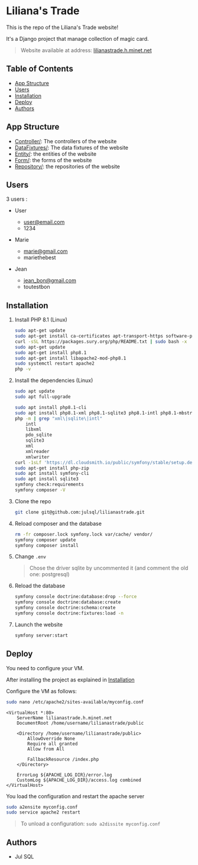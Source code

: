 # Liliana's Trade

This is the repo of the Liliana's Trade website!

It's a Django project that manage collection of magic card.

> Website available at address: [lilianastrade.h.minet.net](http://lilianastrade.h.minet.net)

## Table of Contents

- [App Structure](#app-structure)
- [Users](#users)
- [Installation](#installation)
- [Deploy](#deploy)
- [Authors](#authors)

## App Structure

- [Controller/](src/Controller): The controllers of the website
- [DataFixtures/](src/DataFixtures): The data fixtures of the website
- [Entity/](src/Entity): the entities of the website
- [Form/](src/Form): the forms of the website
- [Repository/](src/Repository): the repositories of the website

## Users

3 users :

* User
  * user@email.com
  * 1234

* Marie
  * marie@gmail.com
  * mariethebest

* Jean
  * jean_bon@gmail.com
  * toutestbon

## Installation

1. Install PHP 8.1 (Linux)

    ```bash
    sudo apt-get update
    sudo apt-get install ca-certificates apt-transport-https software-properties-common wget curl lsb-release
    curl -sSL https://packages.sury.org/php/README.txt | sudo bash -x
    sudo apt-get update
    sudo apt-get install php8.1
    sudo apt-get install libapache2-mod-php8.1
    sudo systemctl restart apache2
    php -v
    ```

2. Install the dependencies (Linux)

    ```bash
    sudo apt update
    sudo apt full-upgrade
    
    sudo apt install php8.1-cli
    sudo apt install php8.1-xml php8.1-sqlite3 php8.1-intl php8.1-mbstring
    php -m | grep "xml\|sqlite\|intl"
        intl
        libxml
        pdo_sqlite
        sqlite3
        xml
        xmlreader
        xmlwriter
    curl -1sLf 'https://dl.cloudsmith.io/public/symfony/stable/setup.deb.sh' | sudo -E bash
    sudo apt-get install php-zip
    sudo apt install symfony-cli
    sudo apt install sqlite3
    symfony check:requirements
    symfony composer -V
   ```
   
3. Clone the repo

    ```bash
    git clone git@github.com:julsql/lilianastrade.git
    ```

4. Reload composer and the database

    ```bash
    rm -fr composer.lock symfony.lock var/cache/ vendor/
    symfony composer update
    symfony composer install
    ```

5. Change `.env`

    > Chose the driver sqlite by uncommented it (and comment the old one: postgresql)

6. Reload the database
   ```bash
   symfony console doctrine:database:drop --force
   symfony console doctrine:database:create
   symfony console doctrine:schema:create
   symfony console doctrine:fixtures:load -n
   ```

7. Launch the website

    ```bash
    symfony server:start
    ```

## Deploy

You need to configure your VM.

After installing the project as explained in [Installation](#installation)

Configure the VM as follows:

```bash
sudo nano /etc/apache2/sites-available/myconfig.conf
```

```
<VirtualHost *:80>
    ServerName lilianastrade.h.minet.net
    DocumentRoot /home/username/lilianastrade/public

    <Directory /home/username/lilianastrade/public>
        AllowOverride None
        Require all granted
        Allow from All

        FallbackResource /index.php
    </Directory>

    ErrorLog ${APACHE_LOG_DIR}/error.log
    CustomLog ${APACHE_LOG_DIR}/access.log combined
</VirtualHost>
```

You load the configuration and restart the apache server
```bash
sudo a2ensite myconfig.conf
sudo service apache2 restart
```

> To unload a configuration: `sudo a2dissite myconfig.conf`

## Authors

- Jul SQL
